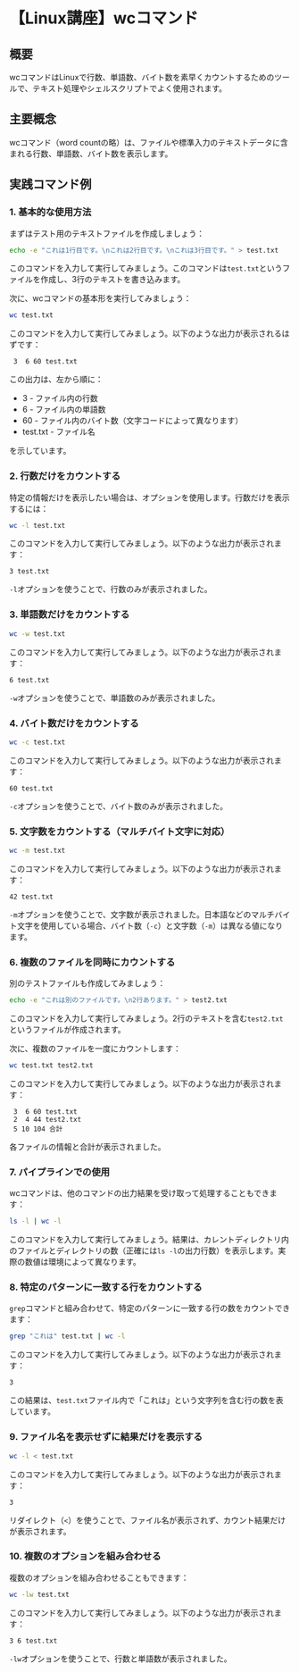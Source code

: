 # 【Linux講座】wcコマンド

## 概要
wcコマンドはLinuxで行数、単語数、バイト数を素早くカウントするためのツールで、テキスト処理やシェルスクリプトでよく使用されます。

## 主要概念
wcコマンド（word countの略）は、ファイルや標準入力のテキストデータに含まれる行数、単語数、バイト数を表示します。

## 実践コマンド例

### 1. 基本的な使用方法

まずはテスト用のテキストファイルを作成しましょう：

```bash
echo -e "これは1行目です。\nこれは2行目です。\nこれは3行目です。" > test.txt
```

このコマンドを入力して実行してみましょう。このコマンドは`test.txt`というファイルを作成し、3行のテキストを書き込みます。

次に、wcコマンドの基本形を実行してみましょう：

```bash
wc test.txt
```

このコマンドを入力して実行してみましょう。以下のような出力が表示されるはずです：

```
 3  6 60 test.txt
```

この出力は、左から順に：
- 3 - ファイル内の行数
- 6 - ファイル内の単語数
- 60 - ファイル内のバイト数（文字コードによって異なります）
- test.txt - ファイル名

を示しています。

### 2. 行数だけをカウントする

特定の情報だけを表示したい場合は、オプションを使用します。行数だけを表示するには：

```bash
wc -l test.txt
```

このコマンドを入力して実行してみましょう。以下のような出力が表示されます：

```
3 test.txt
```

`-l`オプションを使うことで、行数のみが表示されました。

### 3. 単語数だけをカウントする

```bash
wc -w test.txt
```

このコマンドを入力して実行してみましょう。以下のような出力が表示されます：

```
6 test.txt
```

`-w`オプションを使うことで、単語数のみが表示されました。

### 4. バイト数だけをカウントする

```bash
wc -c test.txt
```

このコマンドを入力して実行してみましょう。以下のような出力が表示されます：

```
60 test.txt
```

`-c`オプションを使うことで、バイト数のみが表示されました。

### 5. 文字数をカウントする（マルチバイト文字に対応）

```bash
wc -m test.txt
```

このコマンドを入力して実行してみましょう。以下のような出力が表示されます：

```
42 test.txt
```

`-m`オプションを使うことで、文字数が表示されました。日本語などのマルチバイト文字を使用している場合、バイト数（`-c`）と文字数（`-m`）は異なる値になります。

### 6. 複数のファイルを同時にカウントする

別のテストファイルも作成してみましょう：

```bash
echo -e "これは別のファイルです。\n2行あります。" > test2.txt
```

このコマンドを入力して実行してみましょう。2行のテキストを含む`test2.txt`というファイルが作成されます。

次に、複数のファイルを一度にカウントします：

```bash
wc test.txt test2.txt
```

このコマンドを入力して実行してみましょう。以下のような出力が表示されます：

```
 3  6 60 test.txt
 2  4 44 test2.txt
 5 10 104 合計
```

各ファイルの情報と合計が表示されました。

### 7. パイプラインでの使用

wcコマンドは、他のコマンドの出力結果を受け取って処理することもできます：

```bash
ls -l | wc -l
```

このコマンドを入力して実行してみましょう。結果は、カレントディレクトリ内のファイルとディレクトリの数（正確には`ls -l`の出力行数）を表示します。実際の数値は環境によって異なります。

### 8. 特定のパターンに一致する行をカウントする

`grep`コマンドと組み合わせて、特定のパターンに一致する行の数をカウントできます：

```bash
grep "これは" test.txt | wc -l
```

このコマンドを入力して実行してみましょう。以下のような出力が表示されます：

```
3
```

この結果は、`test.txt`ファイル内で「これは」という文字列を含む行の数を表しています。

### 9. ファイル名を表示せずに結果だけを表示する

```bash
wc -l < test.txt
```

このコマンドを入力して実行してみましょう。以下のような出力が表示されます：

```
3
```

リダイレクト（`<`）を使うことで、ファイル名が表示されず、カウント結果だけが表示されます。

### 10. 複数のオプションを組み合わせる

複数のオプションを組み合わせることもできます：

```bash
wc -lw test.txt
```

このコマンドを入力して実行してみましょう。以下のような出力が表示されます：

```
3 6 test.txt
```

`-lw`オプションを使うことで、行数と単語数が表示されました。
